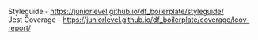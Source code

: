 Styleguide - https://juniorlevel.github.io/df_boilerplate/styleguide/ <br>
Jest Coverage - https://juniorlevel.github.io/df_boilerplate/coverage/lcov-report/
